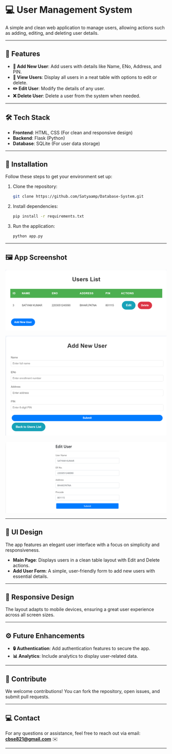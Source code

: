 
# 💻 **User Management System**

A simple and clean web application to manage users, allowing actions such as adding, editing, and deleting user details.

---

## 🎯 **Features**
- **📜 Add New User**: Add users with details like Name, ENo, Address, and PIN.
- **👀 View Users**: Display all users in a neat table with options to edit or delete.
- **✏️ Edit User**: Modify the details of any user.
- **❌ Delete User**: Delete a user from the system when needed.

---

## 🛠️ **Tech Stack**
- **Frontend**: HTML, CSS (For clean and responsive design)
- **Backend**: Flask (Python)
- **Database**: SQLite (For user data storage)

---

## 🔧 **Installation**

Follow these steps to get your environment set up:

1. Clone the repository:
   ```bash
   git clone https://github.com/Satyaamp/Database-System.git
   ```

2. Install dependencies:
   ```bash
   pip install -r requirements.txt
   ```

3. Run the application:
   ```bash
   python app.py
   ```

---

## 🖼️ **App Screenshot**

![User List](assets/userlist.png)


![Add User](assets/add.png)

![Edit User](assets/edit.png)

---

## 🎨 **UI Design**
The app features an elegant user interface with a focus on simplicity and responsiveness.

- **Main Page**: Displays users in a clean table layout with Edit and Delete actions.
- **Add User Form**: A simple, user-friendly form to add new users with essential details.

---

## 📱 **Responsive Design**
The layout adapts to mobile devices, ensuring a great user experience across all screen sizes.

---

## ⚙️ **Future Enhancements**
- **🔒 Authentication**: Add authentication features to secure the app.
- **📊 Analytics**: Include analytics to display user-related data.

---

## 💬 **Contribute**
We welcome contributions! You can fork the repository, open issues, and submit pull requests.

---

## 💻 **Contact**
For any questions or assistance, feel free to reach out via email:  
**cbse821@gmail.com** ✉️

---

 